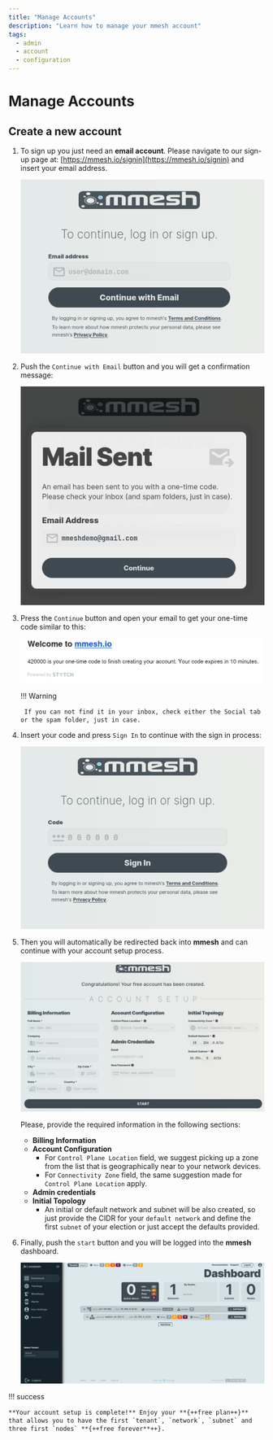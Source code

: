 ```yaml
---
title: "Manage Accounts"
description: "Learn how to manage your mmesh account"
tags:
  - admin
  - account
  - configuration
---
```


# Manage Accounts

## Create a new account

1. To sign up you just need an **email account**. Please navigate to our sign-up page at: [https://mmesh.io/signin](https://mmesh.io/signin) and insert your email address.

    ![Sign up.](../assets/images/account/mmesh-signup.png)
  
2. Push the `Continue with Email` button and you will get a confirmation message:

    ![Mail sent confirmation.](../assets/images/account/mail-sent-confirmation.png)

3. Press the `Continue` button and open your email to get your one-time code similar to this:

    ![Sample code email.](../assets/images/account/stytch-code.png)

    !!! Warning

        If you can not find it in your inbox, check either the Social tab or the spam folder, just in case.
    
4. Insert your code and press `Sign In` to continue with the sign in process:

    ![Code verification.](../assets/images/account/code-verification.png)

5. Then you will automatically be redirected back into **mmesh** and can continue with your account setup process.

    ![Account Setup.](../assets/images/account/account-setup.png)

    Please, provide the required information in the following sections:

    - **Billing Information**
    - **Account Configuration**
        - For `Control Plane Location` field, we suggest picking up a zone from the list that is geographically near to your network devices.
        - For `Connectivity Zone` field, the same suggestion made for `Control Plane Location` apply.
    - **Admin credentials**
    - **Initial Topology**
        - An initial or default network and subnet will be also created, so just provide the CIDR for your `default network` and define the first `subnet` of your election or just accept the defaults provided.

6. Finally, push the `start` button and you will be logged into the **mmesh** dashboard.

    ![Initial Dashboard.](../assets/images/account/initial-dashboard.png)

!!! success

    **Your account setup is complete!** Enjoy your **{++free plan++}** that allows you to have the first `tenant`, `network`, `subnet` and three first `nodes` **{++free forever**++}.

